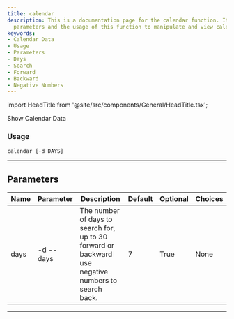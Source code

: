 ```yaml
---
title: calendar
description: This is a documentation page for the calendar function. It details the
  parameters and the usage of this function to manipulate and view calendar data.
keywords:
- Calendar Data
- Usage
- Parameters
- Days
- Search
- Forward
- Backward
- Negative Numbers
---
```


import HeadTitle from '@site/src/components/General/HeadTitle.tsx';

<HeadTitle title="forex /oanda/calendar - Reference | OpenBB Terminal Docs" />

Show Calendar Data

### Usage

```python wordwrap
calendar [-d DAYS]
```

---

## Parameters

| Name | Parameter | Description | Default | Optional | Choices |
| ---- | --------- | ----------- | ------- | -------- | ------- |
| days | -d  --days | The number of days to search for, up to 30 forward or backward use negative numbers to search back. | 7 | True | None |

---
